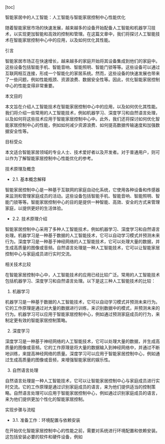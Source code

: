 
[toc]                    
                
                
智能家居中的人工智能：人工智能与智能家居控制中心性能优化

随着智能家居市场的快速发展，越来越多的设备开始配备人工智能和机器学习技术，以实现更加智能和高效的控制和管理。在这篇文章中，我们将探讨人工智能技术在智能家居控制中心中的应用，以及如何优化其性能。

引言

智能家居市场正在快速增长，越来越多的家庭开始将其设备集成到他们的家庭中。这些设备包括智能手机、智能音响、智能照明、智能门锁等等。这些设备可以通过互联网相互连接，形成一个智能化的家居系统。然而，这些设备的快速发展也带来了一些问题，例如性能瓶颈、资源浪费、数据安全性等。因此，优化智能家居控制中心的性能变得非常重要。

本文目的

本文旨在介绍人工智能技术在智能家居控制中心中的应用，以及如何优化其性能。我们将介绍一些常用的人工智能技术，例如机器学习、深度学习和自然语言处理，以及如何将这些技术应用于智能家居控制中心中。此外，我们还将探讨如何优化智能家居控制中心的性能，例如如何减少资源浪费、如何提高数据传输速度和加强数据安全性等。

目标受众

本文适合智能家居领域的专业人士、技术爱好者以及开发者。对于普通用户，则可以作为了解智能家居控制中心性能优化的参考。

技术原理及概念

- 2.1. 基本概念解释

智能家居控制中心是一种基于互联网的家庭自动化系统，它使用各种设备和传感器来监测和管理家庭成员的活动。这些设备包括智能手机、智能音响、智能照明、智能门锁等等。智能家居控制中心的目的是提供一种智能、高效、安全的方式来管理家庭，以提供更好的生活体验。

- 2.2. 技术原理介绍

智能家居控制中心采用了多种人工智能技术，例如机器学习、深度学习和自然语言处理。机器学习是一种基于数据的人工智能技术，它可以自动学习模式并预测未来行为。深度学习是一种基于神经网络的人工智能技术，它可以处理大量的数据，并生成高质量的图像或音频。自然语言处理是一种人工智能技术，它可以让智能家居控制中心与家庭成员进行实时交流。

相关技术比较

在智能家居控制中心中，人工智能技术的应用已经比较广泛。常用的人工智能技术包括机器学习、深度学习和自然语言处理。以下是这三种人工智能技术的比较：

1. 机器学习

机器学习是一种基于数据的人工智能技术，它可以自动学习模式并预测未来行为。它的工作原理是通过对大量的数据进行训练，来识别数据中的模式，并预测未来的行为。机器学习可以应用于智能家居控制中心，例如通过预测家庭成员的行为，来制定更有效的智能家居控制策略。

2. 深度学习

深度学习是一种基于神经网络的人工智能技术，它可以处理大量的数据，并生成高质量的图像或音频。它的工作原理是将大量的数据输入到神经网络中，并通过不断地训练，来提高神经网络的质量。深度学习可以应用于智能家居控制中心，例如通过生成高质量的图像或音频，来增强智能家居的娱乐性。

3. 自然语言处理

自然语言处理是一种人工智能技术，它可以让智能家居控制中心与家庭成员进行实时交流。它的工作原理是通过识别家庭成员的语言，来为他们提供适当的控制策略。自然语言处理可以应用于智能家居控制中心，例如通过识别家庭成员的语言，来为他们提供更加个性化的智能家居控制。

实现步骤与流程

- 3.1. 准备工作：环境配置与依赖安装

在开始优化智能家居控制中心的性能之前，需要对系统进行环境配置和依赖安装。这包括安装必要的软件和硬件设备，例如

